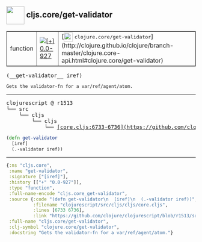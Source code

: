 ## <img width="48px" valign="middle" src="http://i.imgur.com/Hi20huC.png"> cljs.core/get-validator

 <table border="1">
<tr>
<td>function</td>
<td><a href="https://github.com/cljsinfo/api-refs/tree/0.0-927"><img valign="middle" alt="[+] 0.0-927" src="https://img.shields.io/badge/+-0.0--927-lightgrey.svg"></a> </td>
<td>
[<img height="24px" valign="middle" src="http://i.imgur.com/1GjPKvB.png"> <samp>clojure.core/get-validator</samp>](http://clojure.github.io/clojure/branch-master/clojure.core-api.html#clojure.core/get-validator)
</td>
</tr>
</table>

 <samp>
(__get-validator__ iref)<br>
</samp>

```
Gets the validator-fn for a var/ref/agent/atom.
```

---

 <pre>
clojurescript @ r1513
└── src
    └── cljs
        └── cljs
            └── <ins>[core.cljs:6733-6736](https://github.com/clojure/clojurescript/blob/r1513/src/cljs/cljs/core.cljs#L6733-L6736)</ins>
</pre>

```clj
(defn get-validator
  [iref]
  (.-validator iref))
```


---

```clj
{:ns "cljs.core",
 :name "get-validator",
 :signature ["[iref]"],
 :history [["+" "0.0-927"]],
 :type "function",
 :full-name-encode "cljs.core_get-validator",
 :source {:code "(defn get-validator\n  [iref]\n  (.-validator iref))",
          :filename "clojurescript/src/cljs/cljs/core.cljs",
          :lines [6733 6736],
          :link "https://github.com/clojure/clojurescript/blob/r1513/src/cljs/cljs/core.cljs#L6733-L6736"},
 :full-name "cljs.core/get-validator",
 :clj-symbol "clojure.core/get-validator",
 :docstring "Gets the validator-fn for a var/ref/agent/atom."}

```
